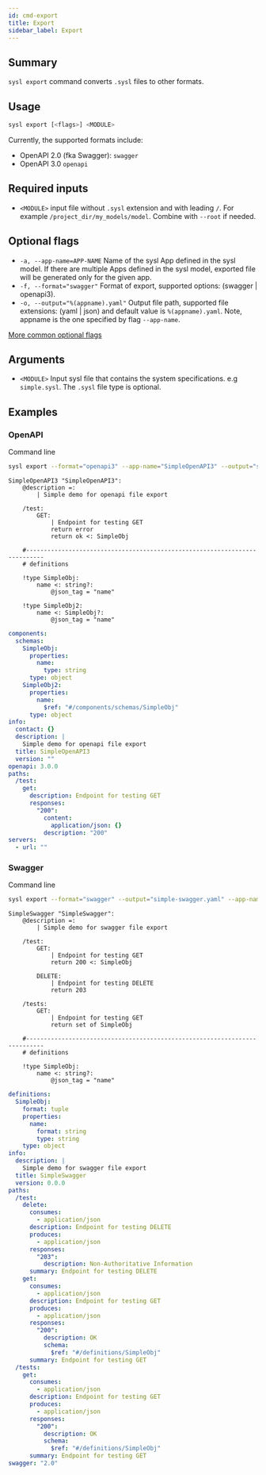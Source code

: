 ```yaml
---
id: cmd-export
title: Export
sidebar_label: Export
---
```


## Summary

`sysl export` command converts `.sysl` files to other formats.

## Usage

```bash
sysl export [<flags>] <MODULE>
```

Currently, the supported formats include:

- OpenAPI 2.0 (fka Swagger): `swagger`
- OpenAPI 3.0 `openapi`

## Required inputs

- `<MODULE>` input file without `.sysl` extension and with leading `/`. For example `/project_dir/my_models/model`. Combine with `--root` if needed.

## Optional flags

- `-a, --app-name=APP-NAME` Name of the sysl App defined in the sysl model. If there are multiple Apps defined in the sysl model, exported file will be generated only for the given app.
- `-f, --format="swagger"` Format of export, supported options: (swagger | openapi3).
- `-o, --output="%(appname).yaml"` Output file path, supported file extensions: (yaml | json) and default value is `%(appname).yaml`. Note, appname is the one specified by flag `--app-name`.

[More common optional flags](common-flags)

## Arguments

- `<MODULE>` Input sysl file that contains the system specifications. e.g `simple.sysl`. The `.sysl` file type is optional.

## Examples

### OpenAPI

Command line

```bash
sysl export --format="openapi3" --app-name="SimpleOpenAPI3" --output="simple-openapi3.yaml" simple-openapi3.sysl
```

```sysl title="Input Sysl file: simple-openapi3.sysl"
SimpleOpenAPI3 "SimpleOpenAPI3":
    @description =:
        | Simple demo for openapi file export

    /test:
        GET:
            | Endpoint for testing GET
            return error
            return ok <: SimpleObj

    #---------------------------------------------------------------------------
    # definitions

    !type SimpleObj:
        name <: string?:
            @json_tag = "name"

    !type SimpleObj2:
        name <: SimpleObj?:
            @json_tag = "name"
```

```yaml title="Output OpenAPI3 file: simple-openapi3.yaml"
components:
  schemas:
    SimpleObj:
      properties:
        name:
          type: string
      type: object
    SimpleObj2:
      properties:
        name:
          $ref: "#/components/schemas/SimpleObj"
      type: object
info:
  contact: {}
  description: |
    Simple demo for openapi file export
  title: SimpleOpenAPI3
  version: ""
openapi: 3.0.0
paths:
  /test:
    get:
      description: Endpoint for testing GET
      responses:
        "200":
          content:
            application/json: {}
          description: "200"
servers:
  - url: ""
```

### Swagger

Command line

```bash
sysl export --format="swagger" --output="simple-swagger.yaml" --app-name="SimpleSwagger" simple-swagger.sysl
```

```sysl title="Input Sysl file: simple-swagger.sysl"
SimpleSwagger "SimpleSwagger":
    @description =:
        | Simple demo for swagger file export

    /test:
        GET:
            | Endpoint for testing GET
            return 200 <: SimpleObj

        DELETE:
            | Endpoint for testing DELETE
            return 203

    /tests:
        GET:
            | Endpoint for testing GET
            return set of SimpleObj

    #---------------------------------------------------------------------------
    # definitions

    !type SimpleObj:
        name <: string?:
            @json_tag = "name"
```

```yaml title="Output Swagger file: simple-swagger.yaml"
definitions:
  SimpleObj:
    format: tuple
    properties:
      name:
        format: string
        type: string
    type: object
info:
  description: |
    Simple demo for swagger file export
  title: SimpleSwagger
  version: 0.0.0
paths:
  /test:
    delete:
      consumes:
        - application/json
      description: Endpoint for testing DELETE
      produces:
        - application/json
      responses:
        "203":
          description: Non-Authoritative Information
      summary: Endpoint for testing DELETE
    get:
      consumes:
        - application/json
      description: Endpoint for testing GET
      produces:
        - application/json
      responses:
        "200":
          description: OK
          schema:
            $ref: "#/definitions/SimpleObj"
      summary: Endpoint for testing GET
  /tests:
    get:
      consumes:
        - application/json
      description: Endpoint for testing GET
      produces:
        - application/json
      responses:
        "200":
          description: OK
          schema:
            $ref: "#/definitions/SimpleObj"
      summary: Endpoint for testing GET
swagger: "2.0"
```
